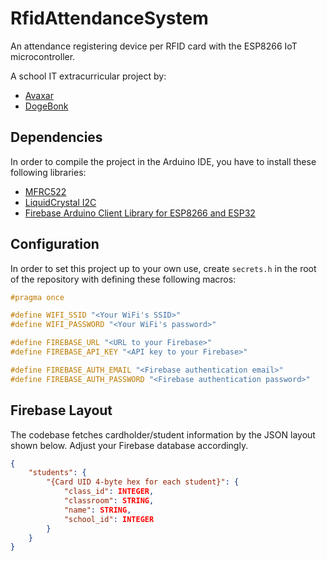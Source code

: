 # RfidAttendanceSystem

 An attendance registering device per RFID card with the ESP8266 IoT microcontroller.

 A school IT extracurricular project by:

- [Avaxar](https://github.com/avaxar)
- [DogeBonk](https://github.com/dozhbonk)

## Dependencies

 In order to compile the project in the Arduino IDE, you have to install these following libraries:

- [MFRC522](https://github.com/miguelbalboa/rfid)
- [LiquidCrystal I2C](https://github.com/johnrickman/LiquidCrystal_I2C)
- [Firebase Arduino Client Library for ESP8266 and ESP32](https://github.com/mobizt/Firebase-ESP-Client)

## Configuration

 In order to set this project up to your own use, create `secrets.h` in the root of the repository with defining these following macros:

```c
#pragma once

#define WIFI_SSID "<Your WiFi's SSID>"
#define WIFI_PASSWORD "<Your WiFi's password>"

#define FIREBASE_URL "<URL to your Firebase>"
#define FIREBASE_API_KEY "<API key to your Firebase>"

#define FIREBASE_AUTH_EMAIL "<Firebase authentication email>"
#define FIREBASE_AUTH_PASSWORD "<Firebase authentication password>"
```

## Firebase Layout

 The codebase fetches cardholder/student information by the JSON layout shown below. Adjust your Firebase database accordingly.

```json
{
    "students": {
        "{Card UID 4-byte hex for each student}": {
            "class_id": INTEGER,
            "classroom": STRING,
            "name": STRING,
            "school_id": INTEGER
        }
    }
}
```
